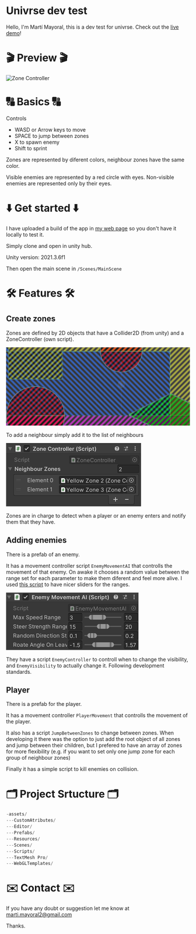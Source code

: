 # Univrse dev test

Hello, I'm Martí Mayoral, this is a dev test for univrse. Check out the [live demo](https://www.martimayo.com/demo/univrse/)!

# 🎬 Preview 🎬

![Zone Controller](Readme%20Images/preview.gif)

# 🔠 Basics 🔠

Controls

- WASD or Arrow keys to move
- SPACE to jump between zones
- X to spawn enemy
- Shift to sprint

Zones are represented by diferent colors, neighbour zones have the same color.

Visible enemies are represented by a red circle with eyes. Non-visible enemies are represented only by their eyes.

# ⬇️ Get started ⬇️

I have uploaded a build of the app in [my web page](https://www.martimayo.com/demo/univrse/) so you don't have it locally to test it.

Simply clone and open in unity hub.

Unity version: 2021.3.6f1

Then open the main scene in `/Scenes/MainScene`

# 🛠️ Features 🛠️

## Create zones

Zones are defined by 2D objects that have a Collider2D (from unity) and a ZoneController (own script).

![Layers](Readme%20Images/layers.png)

To add a neighbour simply add it to the list of neighbours

![Zone Controller](Readme%20Images/zone%20controller.png)

Zones are in charge to detect when a player or an enemy enters and notify them that they have.

## Adding enemies

There is a prefab of an enemy.

It has a movement controller script `EnemyMovementAI` that controlls the movement of that enemy. On awake it chooses a random value between the range set for each parameter to make them diferent and feel more alive. I used [this script](https://forum.unity.com/threads/inspector-2-variables-in-one-slider.253753/#post-8744343) to have nicer sliders for the ranges.

![Zone Controller](Readme%20Images/enemy%20ai.png)

They have a script `EnemyController` to controll when to change the visibility, and `EnemyVisibility` to actually change it. Following development standards.

## Player

There is a prefab for the player.

It has a movement controller `PlayerMovement` that controlls the movement of the player.

It also has a script `JumpBetweenZones` to change between zones. When developing it there was the option to just add the root object of all zones and jump between their children, but I prefered to have an array of zones for more flexibility (e.g. if you want to set only one jump zone for each group of neighbour zones)

Finally it has a simple script to kill enemies on collision.

# 🗂️ Project Srtucture 🗂️

```jsx
-assets/
---CustomAtributes/
---Editor/
---Prefabs/
---Resources/
---Scenes/
---Scripts/
---TextMesh Pro/
---WebGLTemplates/
```

# ✉️ Contact ✉️

If you have any doubt or suggestion let me know at marti.mayoral2@gmail.com

Thanks.
